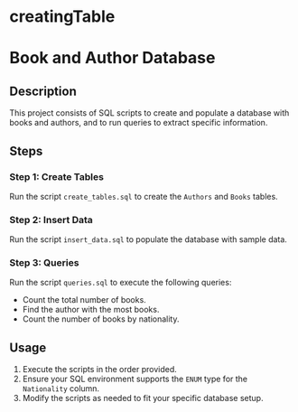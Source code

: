 # creatingTable
# Book and Author Database

## Description
This project consists of SQL scripts to create and populate a database with books and authors, and to run queries to extract specific information.

## Steps

### Step 1: Create Tables
Run the script `create_tables.sql` to create the `Authors` and `Books` tables.

### Step 2: Insert Data
Run the script `insert_data.sql` to populate the database with sample data.

### Step 3: Queries
Run the script `queries.sql` to execute the following queries:
- Count the total number of books.
- Find the author with the most books.
- Count the number of books by nationality.

## Usage
1. Execute the scripts in the order provided.
2. Ensure your SQL environment supports the `ENUM` type for the `Nationality` column.
3. Modify the scripts as needed to fit your specific database setup.
